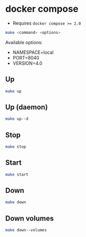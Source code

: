 # docker compose

* Requires `docker compose >= 2.0`

```sh
make <command> <options>
```

Available options:

* NAMESPACE=local
* PORT=8040
* VERSION=4.0

## Up

```sh
make up
```

## Up (daemon)

```sh
make up--d
```

## Stop

```sh
make stop
```

## Start

```sh
make start
```

## Down

```sh
make down
```

## Down volumes

```sh
make down--volumes
```
